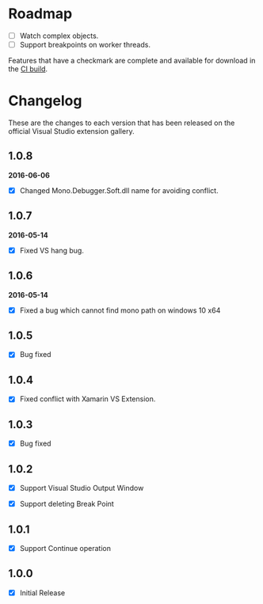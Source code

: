 # Roadmap

- [ ] Watch complex objects.
- [ ] Support breakpoints on worker threads.

Features that have a checkmark are complete and available for
download in the
[CI build](http://vsixgallery.com/extension/27D183E9-5D2B-44D6-9EC8-2DB329096DF7/).

# Changelog

These are the changes to each version that has been released
on the official Visual Studio extension gallery.

## 1.0.8
**2016-06-06**

- [x] Changed Mono.Debugger.Soft.dll name for avoiding conflict.

## 1.0.7

**2016-05-14**

- [x] Fixed VS hang bug.

## 1.0.6

**2016-05-14**

- [x] Fixed a bug which cannot find mono path on windows 10 x64

## 1.0.5

- [x] Bug fixed

## 1.0.4

- [x] Fixed conflict with Xamarin VS Extension.

## 1.0.3

- [x] Bug fixed


## 1.0.2

- [x] Support Visual Studio Output Window

- [x] Support deleting Break Point

## 1.0.1

- [x] Support Continue operation

## 1.0.0

- [x] Initial Release
